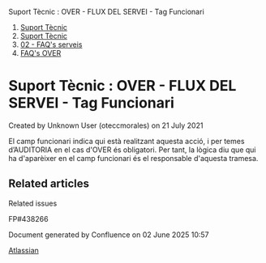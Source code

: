 Suport Tècnic : OVER - FLUX DEL SERVEI - Tag Funcionari  

1.  [Suport Tècnic](index.md)
2.  [Suport Tècnic](13893782.md)
3.  [02 - FAQ's serveis](26313393.md)
4.  [FAQ's OVER](28705589.md)

Suport Tècnic : OVER - FLUX DEL SERVEI - Tag Funcionari
=======================================================

Created by Unknown User (oteccmorales) on 21 July 2021

  

El camp funcionari indica qui està realitzant aquesta acció, i per temes d’AUDITORIA en el cas d'OVER és obligatori. Per tant, la lògica diu que qui ha d'aparèixer en el camp funcionari és el responsable d'aquesta tramesa.

  

Related articles
----------------

  

Related issues

FP#438266

Document generated by Confluence on 02 June 2025 10:57

[Atlassian](http://www.atlassian.com/)